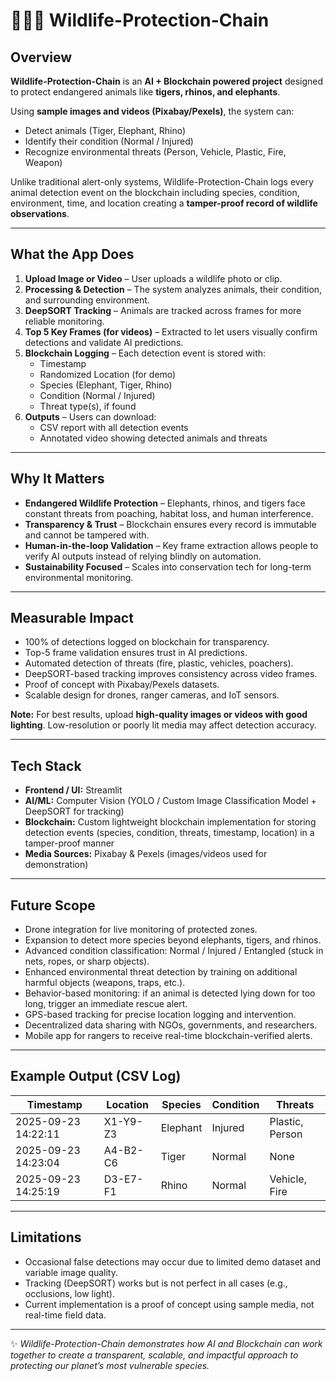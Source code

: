 # 🐅🐘🦏 Wildlife-Protection-Chain  

## Overview  
**Wildlife-Protection-Chain** is an **AI + Blockchain powered project** designed to protect endangered animals like **tigers, rhinos, and elephants**.  

Using **sample images and videos (Pixabay/Pexels)**, the system can:  
- Detect animals (Tiger, Elephant, Rhino)  
- Identify their condition (Normal / Injured)  
- Recognize environmental threats (Person, Vehicle, Plastic, Fire, Weapon)  

Unlike traditional alert-only systems, Wildlife-Protection-Chain logs every animal detection event on the blockchain including species, condition, environment, time, and location creating a **tamper-proof record of wildlife observations**.  

---

## What the App Does  
1. **Upload Image or Video** – User uploads a wildlife photo or clip.  
2. **Processing & Detection** – The system analyzes animals, their condition, and surrounding environment.  
3. **DeepSORT Tracking** – Animals are tracked across frames for more reliable monitoring.  
4. **Top 5 Key Frames (for videos)** – Extracted to let users visually confirm detections and validate AI predictions.  
5. **Blockchain Logging** – Each detection event is stored with:  
   - Timestamp  
   - Randomized Location (for demo)  
   - Species (Elephant, Tiger, Rhino)  
   - Condition (Normal / Injured)  
   - Threat type(s), if found  
6. **Outputs** – Users can download:  
   - CSV report with all detection events  
   - Annotated video showing detected animals and threats  

---

## Why It Matters  
- **Endangered Wildlife Protection** – Elephants, rhinos, and tigers face constant threats from poaching, habitat loss, and human interference.  
- **Transparency & Trust** – Blockchain ensures every record is immutable and cannot be tampered with.  
- **Human-in-the-loop Validation** – Key frame extraction allows people to verify AI outputs instead of relying blindly on automation.  
- **Sustainability Focused** – Scales into conservation tech for long-term environmental monitoring.  

---

## Measurable Impact  
- 100% of detections logged on blockchain for transparency.  
- Top-5 frame validation ensures trust in AI predictions.  
- Automated detection of threats (fire, plastic, vehicles, poachers).  
- DeepSORT-based tracking improves consistency across video frames.  
- Proof of concept with Pixabay/Pexels datasets.  
- Scalable design for drones, ranger cameras, and IoT sensors.  

**Note:** For best results, upload **high-quality images or videos with good lighting**. Low-resolution or poorly lit media may affect detection accuracy.  

---

## Tech Stack  
- **Frontend / UI:** Streamlit  
- **AI/ML:** Computer Vision (YOLO / Custom Image Classification Model + DeepSORT for tracking)  
- **Blockchain:** Custom lightweight blockchain implementation for storing detection events (species, condition, threats, timestamp, location) in a tamper-proof manner  
- **Media Sources:** Pixabay & Pexels (images/videos used for demonstration)  

---

## Future Scope  
- Drone integration for live monitoring of protected zones.  
- Expansion to detect more species beyond elephants, tigers, and rhinos.  
- Advanced condition classification: Normal / Injured / Entangled (stuck in nets, ropes, or sharp objects).  
- Enhanced environmental threat detection by training on additional harmful objects (weapons, traps, etc.).  
- Behavior-based monitoring: if an animal is detected lying down for too long, trigger an immediate rescue alert.  
- GPS-based tracking for precise location logging and intervention.  
- Decentralized data sharing with NGOs, governments, and researchers.  
- Mobile app for rangers to receive real-time blockchain-verified alerts.  

---

## Example Output (CSV Log)  
| Timestamp           | Location   | Species  | Condition | Threats          |  
|---------------------|-----------|----------|-----------|------------------|  
| 2025-09-23 14:22:11 | X1-Y9-Z3  | Elephant | Injured   | Plastic, Person  |  
| 2025-09-23 14:23:04 | A4-B2-C6  | Tiger    | Normal    | None             |  
| 2025-09-23 14:25:19 | D3-E7-F1  | Rhino    | Normal    | Vehicle, Fire    |  

---

## Limitations  
- Occasional false detections may occur due to limited demo dataset and variable image quality.  
- Tracking (DeepSORT) works but is not perfect in all cases (e.g., occlusions, low light).  
- Current implementation is a proof of concept using sample media, not real-time field data.  

---

✨ *Wildlife-Protection-Chain demonstrates how AI and Blockchain can work together to create a transparent, scalable, and impactful approach to protecting our planet’s most vulnerable species.*  
